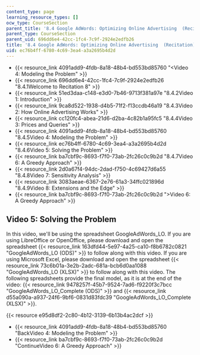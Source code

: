 ```yaml
---
content_type: page
learning_resource_types: []
ocw_type: CourseSection
parent_title: '8.4 Google AdWords: Optimizing Online Advertising  (Recitation)'
parent_type: CourseSection
parent_uid: 696dd6e4-42cc-1fc4-7c9f-2924e2edfb26
title: '8.4 Google AdWords: Optimizing Online Advertising  (Recitation)'
uid: ec76b4ff-6780-4c69-3ea4-a3a2695b4d2d
---
```


*   {{< resource_link 4091add9-4fdb-8a18-48b4-bd553bd85760 "\<Video 4: Modeling the Problem" >}}
*   {{< resource_link 696dd6e4-42cc-1fc4-7c9f-2924e2edfb26 "8.4.1Welcome to Recitation 8" >}}
*   {{< resource_link 51ed3daa-c148-e3d0-7b46-9713f381a97e "8.4.2Video 1: Introduction" >}}
*   {{< resource_link 9ca8d522-1938-d4b5-71f2-f13ccdb46a19 "8.4.3Video 2: How Online Advertising Works" >}}
*   {{< resource_link cc120fc4-abea-21d6-d2ba-4c82b1a95fc5 "8.4.4Video 3: Prices and Queries" >}}
*   {{< resource_link 4091add9-4fdb-8a18-48b4-bd553bd85760 "8.4.5Video 4: Modeling the Problem" >}}
*   {{< resource_link ec76b4ff-6780-4c69-3ea4-a3a2695b4d2d "8.4.6Video 5: Solving the Problem" >}}
*   {{< resource_link ba7cbf9c-8693-f7f0-73ab-2fc26c0c9b2d "8.4.7Video 6: A Greedy Approach" >}}
*   {{< resource_link 2d0a67f4-94dc-2dad-f750-4c69427d6a55 "8.4.8Video 7: Sensitivity Analysis" >}}
*   {{< resource_link 3083aeae-6367-2e76-61a3-34ffc021896d "8.4.9Video 8: Extensions and the Edge" >}}
*   {{< resource_link ba7cbf9c-8693-f7f0-73ab-2fc26c0c9b2d "\>Video 6: A Greedy Approach" >}}

Video 5: Solving the Problem
----------------------------

In this video, we'll be using the spreadsheet GoogleAdWords\_LO. If you are using LibreOffice or OpenOffice, please download and open the spreadsheet {{< resource_link 163dfd44-5e97-4a25-ca10-f8b6782c0821 "GoogleAdWords\_LO (ODS)" >}} to follow along with this video. If you are using Microsoft Excel, please download and open the spreadsheet {{< resource_link 73c6b01a-3e2b-2adc-681a-bcb6d0aa1088 "GoogleAdWords\_LO (XLSX)" >}} to follow along with this video. The following spreadsheets provide the final model, as it is at the end of the video: {{< resource_link 9478257f-45b7-9524-7ad6-f9220f3c7bcc "GoogleAdWords\_LO\_Complete (ODS)" >}} and {{< resource_link d55a090a-a937-24f6-9bf6-0831d83fdc39 "GoogleAdWords\_LO\_Complete (XLSX)" >}}.

{{< resource e95d8df2-2c80-4b12-3139-6b13b4ac2dcf >}}

*   {{< resource_link 4091add9-4fdb-8a18-48b4-bd553bd85760 "BackVideo 4: Modeling the Problem" >}}
*   {{< resource_link ba7cbf9c-8693-f7f0-73ab-2fc26c0c9b2d "ContinueVideo 6: A Greedy Approach" >}}